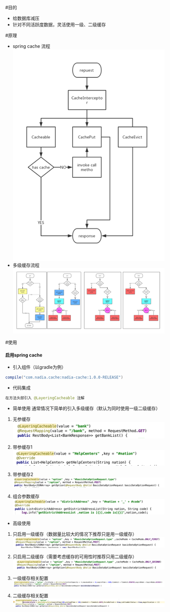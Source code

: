 #目的
* 给数据库减压
* 针对不同活跃度数据，灵活使用一级、二级缓存

#原理
* spring cache 流程
![image](./pic/spring%20cache.png)
* 多级缓存流程
![image](./pic/多级缓存.png)

#使用
#### 启用spring cache
* 引入组件（以gradle为例）
```groovy
compile("com.nadia.cache:nadia-cache:1.0.0-RELEASE")
```

* 代码集成
```java
在方法头部引入 @LayeringCacheable 注解
```

* 简单使用 通常情况下简单的引入多级缓存（默认为同时使用一级二级缓存）
1. 无参缓存
![image](./pic/简单1.png)

2. 带参缓存1
![image](./pic/简单2.png)

3. 带参缓存2
![image](./pic/简单3.png)

4. 组合参数缓存
![image](./pic/简单4.png)

* 高级使用
1. 只启用一级缓存（数据量比较大的情况下推荐只是用一级缓存）
![image](./pic/高级1.png)

2. 只启用二级缓存（需要考虑缓存的可用性时推荐只用二级缓存）
![image](./pic/高级2.png)

3. 一级缓存相关配置
![image](./pic/高级3.png)

4. 二级缓存相关配置
![image](./pic/高级4.png)
